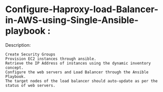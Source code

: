 # Configure-Haproxy-load-Balancer-in-AWS-using-Single-Ansible-playbook : 
Description:
```
Create Security Groups
Provision EC2 instances through ansible.
Retrieve the IP Address of instances using the dynamic inventory concept.
Configure the web servers and Load Balancer through the Ansible Playbook.
The target nodes of the load balancer should auto-update as per the status of web servers.
```
